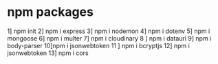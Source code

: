# npm packages

1] npm init
2] npm i express
3] npm i nodemon
4] npm i dotenv
5] npm i mongoose
6] npm i multer
7] npm i cloudinary
8 ] npm i datauri
9] npm i body-parser
10]npm i jsonwebtoken
11 ] npm i bcryptjs
12] npm i jsonwebtoken
13] npm i cors
